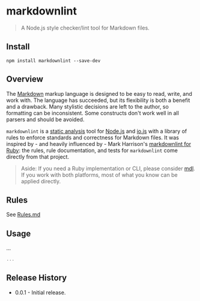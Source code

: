 # markdownlint

> A Node.js style checker/lint tool for Markdown files.

## Install

```shell
npm install markdownlint --save-dev
```

## Overview

The [Markdown](http://en.wikipedia.org/wiki/Markdown) markup language is
designed to be easy to read, write, and work with. The language has succeeded,
but its flexibility is both a benefit and a drawback. Many stylistic decisions
are left to the author, so formatting can be inconsistent. Some constructs
don't work well in all parsers and should be avoided.

`markdownlint` is a [static analysis](http://en.wikipedia.org/wiki/Static_program_analysis)
tool for [Node.js](https://nodejs.org/) and [io.js](https://iojs.org/) with a
library of rules to enforce standards and correctness for Markdown files. It
was inspired by - and heavily influenced by - Mark Harrison's [markdownlint
for Ruby](https://github.com/mivok/markdownlint): the rules, rule
documentation, and tests for `markdownlint` come directly from that project.

> Aside: If you need a Ruby implementation or CLI, please consider
> [mdl](https://rubygems.org/gems/mdl). If you work with both platforms, most
> of what you know can be applied directly.

## Rules

See [Rules.md](doc/Rules.md)

## Usage

...

```js
...
```

## Release History

* 0.0.1 - Initial release.
